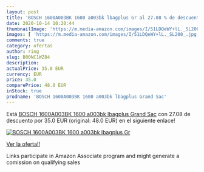 ```yaml
---
layout: post
title: 'BOSCH 1600A003BK 1600 a003bk lbagplus Gr al 27.08 % de descuento'
date: 2020-10-14 10:20:44
thumbnailImage: 'https://m.media-amazon.com/images/I/51LDQeWY+lL._SL200_.jpg'
images: [ 'https://m.media-amazon.com/images/I/51LDQeWY+lL._SL200_.jpg' ]
comments: true
category: ofertas
author: ring
slug: B00NC1WZ84
description:
actualPrice: 35.0 EUR
currency: EUR
price: 35.0
comparePrice: 48.0 EUR
inStock: true
prodname: 'BOSCH 1600A003BK 1600 a003bk lbagplus Grand Sac'
---
```


Está [BOSCH 1600A003BK 1600 a003bk lbagplus Grand Sac](https://www.amazon.fr/dp/B00NC1WZ84/?tag=tolees0d-21) con 27.08 de descuento por 35.0 EUR (original: 48.0 EUR) en el siguiente enlace!

[![BOSCH 1600A003BK 1600 a003bk lbagplus Gr](https://m.media-amazon.com/images/I/51LDQeWY+lL._SL200_.jpg)](https://www.amazon.fr/dp/B00NC1WZ84/?tag=tolees0d-21)

[Ver la oferta!!](https://www.amazon.fr/dp/B00NC1WZ84/?tag=tolees0d-21)

Links participate in Amazon Associate program and might generate a comission on qualifying sales


